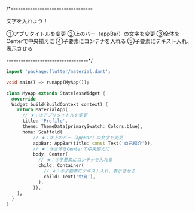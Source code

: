 /*----------------------------------

文字を入れよう！

①アプリタイトルを変更
②上のバー（appBar）の文字を変更
③全体をCenterで中央揃えに
④子要素にコンテナを入れる
⑤子要素にテキスト入れ、表示させる

----------------------------------*/
```Dart
import 'package:flutter/material.dart';

void main() => runApp(MyApp());

class MyApp extends StatelessWidget {
  @override
  Widget build(BuildContext context) {
    return MaterialApp(
      // ★：①アプリタイトルを変更
      title: 'Profile',
      theme: ThemeData(primarySwatch: Colors.blue),
      home: Scaffold(
          // ★：②上のバー（appBar）の文字を変更
          appBar: AppBar(title: const Text('自己紹介')),
          // ★：③全体をCenterで中央揃えに
          body: Center(
            // ★：④子要素にコンテナを入れる
            child: Container(
              // ★：⑤子要素にテキスト入れ、表示させる
              child: Text('中島'),
            ),
          )),
    );
  }
}
```
